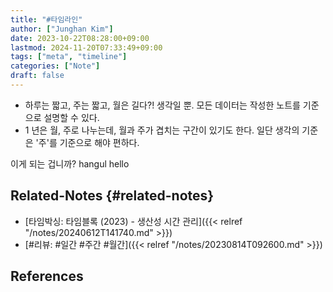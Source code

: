 ```yaml
---
title: "#타임라인"
author: ["Junghan Kim"]
date: 2023-10-22T08:28:00+09:00
lastmod: 2024-11-20T07:33:49+09:00
tags: ["meta", "timeline"]
categories: ["Note"]
draft: false
---
```


-   하루는 짧고, 주는 짧고, 월은 길다?! 생각일 뿐. 모든 데이터는 작성한 노트를 기준으로 설명할 수 있다.
-   1 년은 월, 주로 나누는데, 월과 주가 겹치는 구간이 있기도 한다. 일단 생각의 기준은 '주'를 기준으로 해야 편하다.

이게 되는 겁니까? hangul hello


## Related-Notes {#related-notes}

-   [타임박싱: 타임블록 (2023) - 생산성 시간 관리]({{< relref "/notes/20240612T141740.md" >}})
-   [#리뷰: #일간 #주간 #월간]({{< relref "/notes/20230814T092600.md" >}})

## References

<style>.csl-entry{text-indent: -1.5em; margin-left: 1.5em;}</style><div class="csl-bib-body">
</div>
